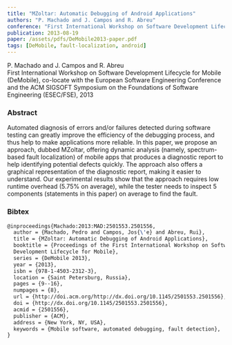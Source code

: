 ```yaml
---
title: "MZoltar: Automatic Debugging of Android Applications"
authors: "P. Machado and J. Campos and R. Abreu"
conference: "First International Workshop on Software Development Lifecycle for Mobile (DeMobile), co-locate with the European Software Engineering Conference and the ACM SIGSOFT Symposium on the Foundations of Software Engineering (ESEC/FSE), 2013"
publication: 2013-08-19
paper: /assets/pdfs/DeMobile2013-paper.pdf
tags: [DeMobile, fault-localization, android]
---
```


<!-- Excerpt -->
P. Machado and J. Campos and R. Abreu  
First International Workshop on Software Development Lifecycle for Mobile (DeMobile), co-locate with the European Software Engineering Conference and the ACM SIGSOFT Symposium on the Foundations of Software Engineering (ESEC/FSE), 2013


### Abstract

Automated diagnosis of errors and/or failures detected during software testing can greatly improve the efficiency of the debugging process, and thus help to make applications more reliable. In this paper, we propose an approach, dubbed MZoltar, offering dynamic analysis (namely, spectrum-based fault localization) of mobile apps that produces a diagnostic report to help identifying potential defects quickly. The approach also offers a graphical representation of the diagnostic report, making it easier to understand. Our experimental results show that the approach requires low runtime overhead (5.75% on average), while the tester needs to inspect 5 components (statements in this paper) on average to find the fault.

### Bibtex

```tex
@inproceedings{Machado:2013:MAD:2501553.2501556,
  author = {Machado, Pedro and Campos, Jos{\'e} and Abreu, Rui},
  title = {MZoltar: Automatic Debugging of Android Applications},
  booktitle = {Proceedings of the First International Workshop on Software
  Development Lifecycle for Mobile},
  series = {DeMobile 2013},
  year = {2013},
  isbn = {978-1-4503-2312-3},
  location = {Saint Petersburg, Russia},
  pages = {9--16},
  numpages = {8},
  url = {http://doi.acm.org/http://dx.doi.org/10.1145/2501553.2501556},
  doi = {http://dx.doi.org/10.1145/2501553.2501556},
  acmid = {2501556},
  publisher = {ACM},
  address = {New York, NY, USA},
  keywords = {Mobile software, automated debugging, fault detection},
}
```
